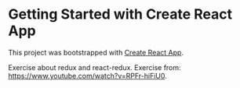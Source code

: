 # Getting Started with Create React App

This project was bootstrapped with [Create React App](https://github.com/facebook/create-react-app).

Exercise about redux and react-redux. 
Exercise from: https://www.youtube.com/watch?v=RPFr-hiFiU0.
